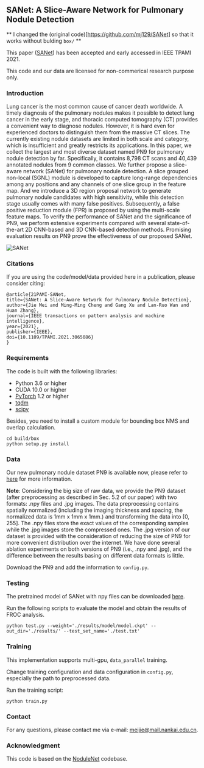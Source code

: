 ## SANet: A Slice-Aware Network for Pulmonary Nodule Detection

** I changed the (original code)[https://github.com/mj129/SANet] so that it works without bulding `box/` **

This paper ([SANet](https://ieeexplore.ieee.org/document/9373930)) has been accepted and early accessed in IEEE TPAMI 2021.

This code and our data are licensed for non-commerical research purpose only.

### Introduction

Lung cancer is the most common cause of cancer death worldwide. A timely diagnosis of the pulmonary nodules makes
it possible to detect lung cancer in the early stage, and thoracic computed tomography (CT) provides a convenient way to diagnose
nodules. However, it is hard even for experienced doctors to distinguish them from the massive CT slices. The currently existing nodule
datasets are limited in both scale and category, which is insufficient and greatly restricts its applications. In this paper, we collect
the largest and most diverse dataset named PN9 for pulmonary nodule detection by far. Specifically, it contains 8,798 CT scans and
40,439 annotated nodules from 9 common classes. We further propose a slice-aware network (SANet) for pulmonary nodule detection.
A slice grouped non-local (SGNL) module is developed to capture long-range dependencies among any positions and any channels
of one slice group in the feature map. And we introduce a 3D region proposal network to generate pulmonary nodule candidates
with high sensitivity, while this detection stage usually comes with many false positives. Subsequently, a false positive reduction
module (FPR) is proposed by using the multi-scale feature maps. To verify the performance of SANet and the significance of PN9,
we perform extensive experiments compared with several state-of-the-art 2D CNN-based and 3D CNN-based detection methods.
Promising evaluation results on PN9 prove the effectiveness of our proposed SANet.

![SANet](figures/SANet-method.png)

### Citations

If you are using the code/model/data provided here in a publication, please consider citing:
    
    @article{21PAMI-SANet,
    title={SANet: A Slice-Aware Network for Pulmonary Nodule Detection},
    author={Jie Mei and Ming-Ming Cheng and Gang Xu and Lan-Ruo Wan and Huan Zhang},
    journal={IEEE transactions on pattern analysis and machine intelligence},
    year={2021},
    publisher={IEEE},
    doi={10.1109/TPAMI.2021.3065086}
    }

### Requirements

The code is built with the following libraries:

- Python 3.6 or higher
- CUDA 10.0 or higher
- [PyTorch](https://pytorch.org/) 1.2 or higher
- [tqdm](https://github.com/tqdm/tqdm.git)
- [scipy](https://www.scipy.org/)

Besides, you need to install a custom module for bounding box NMS and overlap calculation.
```
cd build/box
python setup.py install
```

### Data

Our new pulmonary nodule dataset PN9 is available now, please refer to [here](https://jiemei.xyz/publications/SANet) for more information.

**Note**: Considering the big size of raw data, we provide the PN9 dataset (after preprocessing as described in Sec. 5.2 of our paper) with two formats: .npy files and .jpg images. 
    The data preprocessing contains spatially normalized (including the imaging thickness and spacing, the normalized data is 1mm x 1mm x 1mm.) and transforming the data into [0, 255].
    The .npy files store the exact values of the corresponding samples while the .jpg images store the compressed ones. 
    The .jpg version of our dataset is provided with the consideration of reducing the size of PN9 for more convenient distribution over the internet. 
    We have done several ablation experiments on both versions of PN9 (i.e., .npy and .jpg), and the difference between the results basing on different data formats is little. 

Download the PN9 and add the information to `config.py`.

### Testing
The pretrained model of SANet with npy files can be downloaded [here](https://drive.google.com/file/d/1oGCsekgLAsZZl8VN3QrqAgZqzMZr_kks/view?usp=sharing).

Run the following scripts to evaluate the model and obtain the results of FROC analysis.
```
python test.py --weight='./results/model/model.ckpt' --out_dir='./results/' --test_set_name='./test.txt'
```

### Training
This implementation supports multi-gpu, `data_parallel` training.

Change training configuration and data configuration in `config.py`, especially the path to preprocessed data.

Run the training script:
```
python train.py
```

### Contact

For any questions, please contact me via e-mail: meijie@mail.nankai.edu.cn.

### Acknowledgment

This code is based on the [NoduleNet](https://github.com/uci-cbcl/NoduleNet) codebase.
